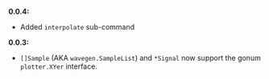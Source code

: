 **0.0.4:**
* Added `interpolate` sub-command

**0.0.3:**
* `[]Sample` (AKA `wavegen.SampleList`) and `*Signal` now support the gonum
  `plotter.XYer` interface.
